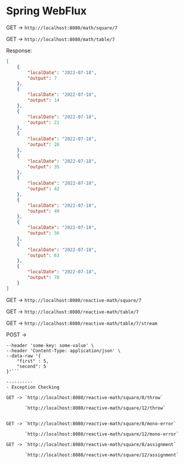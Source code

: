 # Spring WebFlux

GET -> `http://localhost:8080/math/square/7`

GET -> `http://localhost:8080/math/table/7`

Response:

```json
[
    {
        "localDate": "2022-07-18",
        "output": 7
    },
    {
        "localDate": "2022-07-18",
        "output": 14
    },
    {
        "localDate": "2022-07-18",
        "output": 21
    },
    {
        "localDate": "2022-07-18",
        "output": 28
    },
    {
        "localDate": "2022-07-18",
        "output": 35
    },
    {
        "localDate": "2022-07-18",
        "output": 42
    },
    {
        "localDate": "2022-07-18",
        "output": 49
    },
    {
        "localDate": "2022-07-18",
        "output": 56
    },
    {
        "localDate": "2022-07-18",
        "output": 63
    },
    {
        "localDate": "2022-07-18",
        "output": 70
    }
]
```

GET -> `http://localhost:8080/reactive-math/square/7`

GET -> `http://localhost:8080/reactive-math/table/7`

GET -> `http://localhost:8080/reactive-math/table/7/stream`

POST -> 
```curl --location --request POST 'http://localhost:8080/reactive-math/multiply' \
--header 'some-key: some-value' \
--header 'Content-Type: application/json' \
--data-raw '{
    "first" : 5,
    "second": 5
}'```

----------
- Exception Checking

GET -> `http://localhost:8080/reactive-math/square/8/throw`

       `http://localhost:8080/reactive-math/square/12/throw`
       
       
GET -> `http://localhost:8080/reactive-math/square/8/mono-error`

       `http://localhost:8080/reactive-math/square/12/mono-error`
       
GET -> `http://localhost:8080/reactive-math/square/8/assignment`

       `http://localhost:8080/reactive-math/square/12/assignment`  




